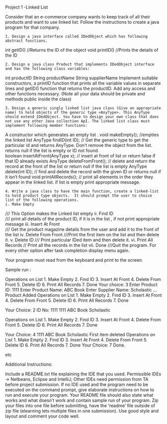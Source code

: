 
Project 1 -Linked List

Consider that an e-commerce company wants to keep track of all their products and want to use linked list. Follow the instructions to create a java program for that company.

    1. Design a java interface called IDedObject which has following abstract functions. 
int getID()                 				//Returns the ID of the object
void printID()         				//Prints the details of the ID


    2. Design a java class Product that implements IDedObject interface and has the following class variables:
int productID
String productName
String supplierName
	Implement suitable constructors, a printID function that prints all the variable values in separate lines and getID() function that returns the productID.  Add any access and other functions necessary.
{Note all your data should be private and methods public inside the class)

    3. Design a generic singly linked list java class (Give an appropriate name) to hold objects of the generic type <AnyType>. This AnyType should extend IDedObject. You have to design your own class that does not use any other Java collection ApI. The linked list class must implement following member functions: 

A constructor which generates an empty list .
void makeEmpty();			 //empties the linked list 
AnyType  findID(int ID);	 // Get the  generic type to get the particular id and returns AnyType.  Don’t remove the object from the list. returns null if the list is empty or ID not found.  
boolean insertAtFront(AnyType x); 	// insert at front of list or return false if that ID already exists 
AnyType deleteFromFront();	 // delete and return the record at the front of  the list or return       null if the list is empty 
AnyType delete(int ID); 	// find and delete the record with the given ID or returns null if it isn’t found 
void printAllRecords(); 	// print all elements in the order they appear in the linked list. if list is empty print appropriate message. 

    4. Write a java class to have the main function, create a linked-list to hold product type objects.  It should prompt the user to choice list of the following operations.
    i. Make Empty                     
 /// This Option makes the Linked list empty
    ii. Find ID			
/// print all details of the product ID, if it is in the list , if not print appropriate message
    iii. Insert At Front	
/// Get the product magazine details from the user and add it to the front of the list
    iv. Delete From Front
///Print the first item on the list and then delete it.
    v. Delete ID
/// Print particular IDed item and then delete it.
    vi. Print All Records
// Print all the records in the list
    vii. Done
///Quit the program. For every other option after task completion display menu again. 


Your program must read from the keyboard and print to the screen.

Sample run
:


 Operations on List
    1. Make Empty
    2. Find ID
    3. Insert At Front
    4. Delete From Front
    5. Delete ID
    6. Print All Records
    7. Done
Your choice:  3
Enter Product ID: 1111
Enter Product Name: ABC Book
Enter Supplier Name:  Scholastic
…
Product Added
Operations on List
    1. Make Empty
    2. Find ID
    3. Insert At Front
    4. Delete From Front
    5. Delete ID
    6. Print All Records
    7. Done

Your Choice: 2
ID No: 1111
1111
ABC Book
Scholastic


Operations on List
    1. Make Empty
    2. Find ID
    3. Insert At Front
    4. Delete From Front
    5. Delete ID
    6. Print All Records
    7. Done

Your Choice: 4
1111
ABC Book
Scholastic
First item deleted
Operations on List
    1. Make Empty
    2. Find ID
    3. Insert At Front
    4. Delete From Front
    5. Delete ID
    6. Print All Records
    7. Done
Your Choice: 7
Done.

etc

Additional Instructions:

Include a README.txt file explaining the IDE that you used. Permissible IDEs -> Netbeans, Eclipse and IntelliJ; Other IDEs need permission from TA before project submission. If no IDE used and the program need to be executed on the command prompt, give elaborate instructions on how to run and execute your program. Your README file should also state what works and what doesn’t work and contain sample run of your program. 
Zip your files into one file before submitting, have the ‘readme’ file outside of zip file (elearning lets multiple files in one submission). Use good style and layout and comment your code well.

